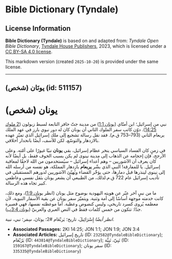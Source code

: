 # Bible Dictionary (Tyndale)

## License Information

**Bible Dictionary (Tyndale)** is based on and adapted from: _Tyndale Open Bible Dictionary_, [Tyndale House Publishers](https://tyndaleopenresources.com/), 2023, which is licensed under a [CC BY-SA 4.0 license](https://creativecommons.org/licenses/by-sa/4.0/legalcode.en).

This markdown version (created `2025-10-20`) is provided under the same license.



--------------------------------

## يونَان (شخص) (id: 511157)

يونان (شخص)
===========

نبي من إسرائيل؛ ابن أمتّاي ([يونان 1:1](https://ref.ly/Jonah1:1)) من مدينة جتّ حافر التابعة لسبط زبولون ([2 ملوك 14:25](https://ref.ly/2Kgs14:25)). دوّن كاتب سفر الملوك الثاني أن يونان كان له دور نبوي بارز في عهد الملك يربعام الثاني (793–753 ق.م). فقد نقل رسالة تشجيع إلى ملك إسرائيل الذي تميّز عهده بالازدهار والتوسّع، لكن للأسف، أيضًا بانحدار أخلاقي.

في زمنٍ كان الفساد السياسي ينخر عظام إسرائيل، بقي **يونان** نبيًا غيورًا على أمّته. وعلى الأرجح، فإن إحجامه عن الذهاب إلى مدينة نينوى لم يكن بسبب الخوف فقط، بل أيضًا لأنه كان يعرف أن الآشوريين – وهم أعداء إسرائيل – سيُستخدمون من الله لاحقًا لمعاقبة إسرائيل. يا للمفارقة! النبي الذي بشّر **يربعام** بازدهار المملكة، هو نفسه من أرسله الله إلى نينوى لينذرها قبل دمارها، حتى يؤخّر القضاء ويُهيّئ الآشوريين لدورهم المستقبلي في تأديب إسرائيل عام 722 ق.م.لذلك، من الطبيعي أن يشعر يونان بثقل نفسي وعاطفي كبير تجاه هذه الرسالة.

ما من نبيٍ آخر عبّر عن هويته اليهودية بوضوح مثل يونان (انظر [يونان 1:9](https://ref.ly/Jonah1:9))، ومع ذلك، كانت خدمته موجهة أساسًا إلى أمة وثنية. ويتميّز سفر يونان عن بقية الأسفار النبوية، لأن معظمه يُروى كسرد تاريخي، وليس كنصوص وعظية. أما موعظته نفسها، فهي قصيرة جدًا: تتكون من خمس كلمات فقط في النص العبري والعربيّ ([يونان 3:4ب](https://ref.ly/Jonah3:4)).

*انظر أيضًا* إِسْرَائِيلَ، تاريخ؛ يَربْعَام \#2؛ يونَانَ، سِفر؛ نبي، نبية.

* **Associated Passages:** 2KI 14:25; JON 1:1; JON 1:9; JON 3:4
* **Associated Articles:** تاريخ إسرائيل (ID: `232582@TyndaleBibleDictionary`); يَرُبْعَام (ID: `443814@TyndaleBibleDictionary`); نَبِيّ، نَبِيَّة (ID: `159167@TyndaleBibleDictionary`); سفر يونان (ID: `335335@TyndaleBibleDictionary`)

